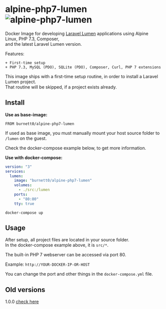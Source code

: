 # alpine-php7-lumen ![alpine-php7-lumen](https://github.com/Burnett01/docker-images/workflows/alpine-php7-lumen/badge.svg?branch=alpine-php7-lumen)

Docker Image for developing [Laravel Lumen](https://lumen.laravel.com/) applications using Alpine Linux, PHP 7.3, Composer, <br>
and the latest Laravel Lumen version.

Features:

    + First-time setup
    + PHP 7.3, MySQL (PDO), SQLite (PDO), Composer, Curl, PHP 7 extensions

This image ships with a first-time setup routine, in order to install a Laravel Lumen project.<br>
That routine will be skipped, if a project exists already.

## Install

**Use as base-image:**

```FROM burnett0/alpine-php7-lumen```

If used as base image, you must manually mount your host source folder to ``/lumen`` on the guest.

Check the docker-compose example below, to get more information.

**Use with docker-compose:**

```yml
version: "3"
services:
  lumen:
    image: "burnett0/alpine-php7-lumen"
    volumes:
      - ./src:/lumen
    ports:
      - "80:80"
    tty: true
```

```docker-compose up```

## Usage

After setup, all project files are located in your source folder. <br>
In the docker-compose example above, it is ``src/*``.

The built-in PHP 7 webserver can be accessed via port 80.

Example:  ``http://YOUR-DOCKER-IP-OR-HOST``

You can change the port and other things in the ``docker-compose.yml`` file.


## Old versions

1.0.0 [check here](https://github.com/Burnett01/docker-images/tree/alpine-php7-lumen-1.0.0)